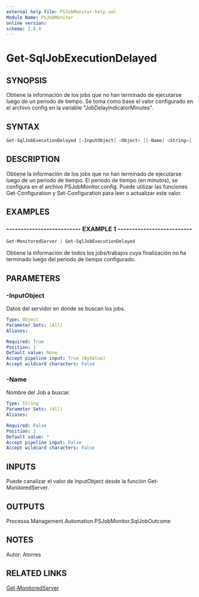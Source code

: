 ```yaml
---
external help file: PSJobMonitor-help.xml
Module Name: PSJobMonitor
online version: 
schema: 2.0.0
---
```


# Get-SqlJobExecutionDelayed

## SYNOPSIS
Obtiene la información de los jobs que no han terminado de ejecutarse luego de un periodo de tiempo.
Se toma como base el valor configurado en el archivo config
en la variable "JobDelayIndicatorMinutes".

## SYNTAX

```powershell
Get-SqlJobExecutionDelayed [-InputObject] <Object> [[-Name] <String>]
```

## DESCRIPTION
Obtiene la información de los jobs que no han terminado de ejecutarse luego de un periodo de tiempo.
El periodo de tiempo (en minutos), se configura en el archivo PSJobMonitor.config.
Puede utilizar las funciones Get-Configuration y Set-Configuration para leer o actualizar este valor.

## EXAMPLES

### -------------------------- EXAMPLE 1 --------------------------
```powershell
Get-MonitoredServer | Get-SqlJobExecutionDelayed
```

Obtiene la información de todos los jobs/trabajos cuya finalización no ha terminado luego del periodo de tiempo configurado.

## PARAMETERS

### -InputObject
Datos del servidor en donde se buscan los jobs.

```yaml
Type: Object
Parameter Sets: (All)
Aliases: 

Required: True
Position: 1
Default value: None
Accept pipeline input: True (ByValue)
Accept wildcard characters: False
```

### -Name
Nombre del Job a buscar.

```yaml
Type: String
Parameter Sets: (All)
Aliases: 

Required: False
Position: 2
Default value: *
Accept pipeline input: False
Accept wildcard characters: False
```

## INPUTS
Puede canalizar el valor de InputObject desde la función Get-MonitoredServer.

## OUTPUTS
Processa.Management.Automation.PSJobMonitor.SqlJobOutcome

## NOTES
Autor: Atorres

## RELATED LINKS

[Get-MonitoredServer](https://github.com/RD-Processa/PSJobMonitor/blob/master/Scripting/getting-started/ConfigServers/Get-MonitoredServer.md)

